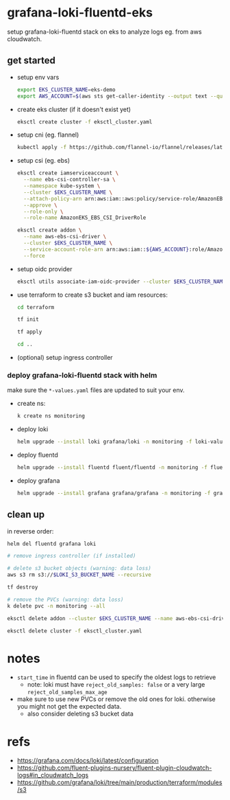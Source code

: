 # grafana-loki-fluentd-eks

setup grafana-loki-fluentd stack on eks to analyze logs eg. from aws cloudwatch.

## get started

- setup env vars

  ```sh
  export EKS_CLUSTER_NAME=eks-demo
  export AWS_ACCOUNT=$(aws sts get-caller-identity --output text --query Account --output text)
  ```

- create eks cluster (if it doesn't exist yet)

  ```sh
  eksctl create cluster -f eksctl_cluster.yaml
  ```

- setup cni (eg. flannel)

  ```sh
  kubectl apply -f https://github.com/flannel-io/flannel/releases/latest/download/kube-flannel.yml
  ```

- setup csi (eg. ebs)

  ```sh
  eksctl create iamserviceaccount \
    --name ebs-csi-controller-sa \
    --namespace kube-system \
    --cluster $EKS_CLUSTER_NAME \
    --attach-policy-arn arn:aws:iam::aws:policy/service-role/AmazonEBSCSIDriverPolicy \
    --approve \
    --role-only \
    --role-name AmazonEKS_EBS_CSI_DriverRole

  eksctl create addon \
    --name aws-ebs-csi-driver \
    --cluster $EKS_CLUSTER_NAME \
    --service-account-role-arn arn:aws:iam::${AWS_ACCOUNT}:role/AmazonEKS_EBS_CSI_DriverRole \
    --force
  ```

- setup oidc provider

  ```sh
  eksctl utils associate-iam-oidc-provider --cluster $EKS_CLUSTER_NAME --approve
  ```

- use terraform to create s3 bucket and iam resources:

  ```sh
  cd terraform

  tf init

  tf apply

  cd ..
  ```

- (optional) setup ingress controller

### deploy grafana-loki-fluentd stack with helm

make sure the `*-values.yaml` files are updated to suit your env.

- create ns:

  ```sh
  k create ns monitoring
  ```

- deploy loki

  ```sh
  helm upgrade --install loki grafana/loki -n monitoring -f loki-values.yaml
  ```

- deploy fluentd

  ```sh
  helm upgrade --install fluentd fluent/fluentd -n monitoring -f fluentd-values.yaml
  ```

- deploy grafana

  ```sh
  helm upgrade --install grafana grafana/grafana -n monitoring -f grafana-values.yaml
  ```

## clean up

in reverse order:

```sh
helm del fluentd grafana loki

# remove ingress controller (if installed)

# delete s3 bucket objects (warning: data loss)
aws s3 rm s3://$LOKI_S3_BUCKET_NAME --recursive

tf destroy

# remove the PVCs (warning: data loss)
k delete pvc -n monitoring --all

eksctl delete addon --cluster $EKS_CLUSTER_NAME --name aws-ebs-csi-driver

eksctl delete cluster -f eksctl_cluster.yaml
```

# notes

- `start_time` in fluentd can be used to specify the oldest logs to retrieve
  - note: loki must have `reject_old_samples: false` or a very large `reject_old_samples_max_age`
- make sure to use new PVCs or remove the old ones for loki. otherwise you might not get the expected data.
  - also consider deleting s3 bucket data

# refs

- https://grafana.com/docs/loki/latest/configuration
- https://github.com/fluent-plugins-nursery/fluent-plugin-cloudwatch-logs#in_cloudwatch_logs
- https://github.com/grafana/loki/tree/main/production/terraform/modules/s3
